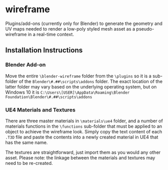 # wireframe
Plugins/add-ons (currently only for Blender) to generate the geometry and UV maps needed to render a low-poly styled mesh asset as a pseudo-wireframe in a real-time context.

## Installation Instructions

### Blender Add-on
Move the entire `\blender-wireframe` folder from the `\plugins` so it is a sub-folder of the `Blender\#.##\scripts\addons` folder. The exact location of the latter folder may vary based on the underlying operating system, but on Windows 10 it is `C:\Users\[USER]\AppData\Roaming\Blender Foundation\Blender\#.##\scripts\addons`

### UE4 Materials and Textures
There are three master materials in `\materials\ue4` folder, and a number of materials functions in the `\functions` sub-folder that must be applied to an object to achieve the wireframe look. Simply copy the text content of each `.T3D` file and paste the contents into a newly created material in UE4 that has the same name.

The textures are straightforward, just import them as you would any other asset. Please note: the linkage between the materials and textures may need to be re-created.

